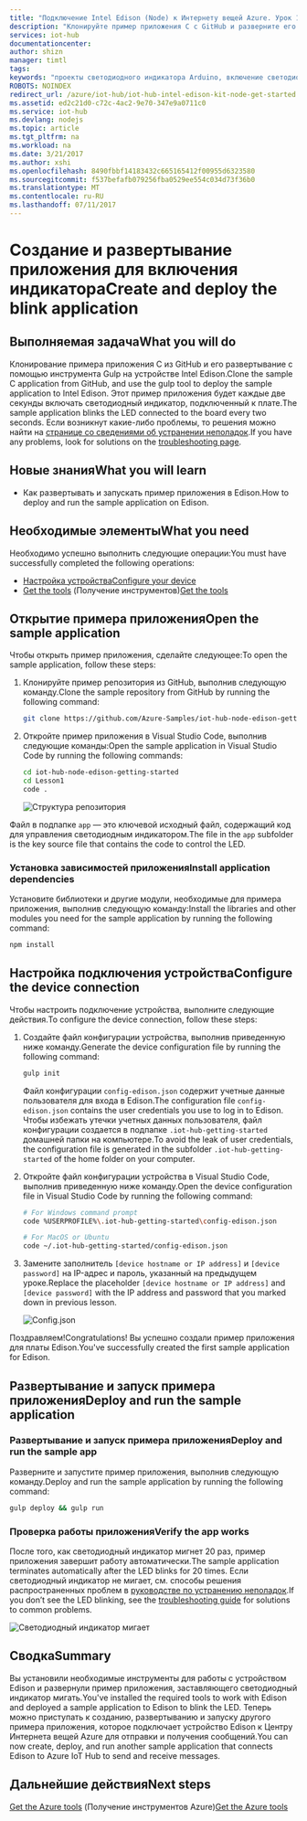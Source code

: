 ```yaml
---
title: "Подключение Intel Edison (Node) к Интернету вещей Azure. Урок 1. Развертывание приложения | Документация Майкрософт"
description: "Клонируйте пример приложения C c GitHub и разверните его с помощью инструмента Gulp на плате Intel Edison. Это приложение будет каждые две секунды включать и выключать светодиодный индикатор на компьютере."
services: iot-hub
documentationcenter: 
author: shizn
manager: timtl
tags: 
keywords: "проекты светодиодного индикатора Arduino, включение светодиодного индикатора Arduino, код включения индикатора Arduino, программа включения индикатора Arduino, пример включения индикатора Arduino"
ROBOTS: NOINDEX
redirect_url: /azure/iot-hub/iot-hub-intel-edison-kit-node-get-started
ms.assetid: ed2c21d0-c72c-4ac2-9e70-347e9a0711c0
ms.service: iot-hub
ms.devlang: nodejs
ms.topic: article
ms.tgt_pltfrm: na
ms.workload: na
ms.date: 3/21/2017
ms.author: xshi
ms.openlocfilehash: 8490fbbf14183432c665165412f00955d6323580
ms.sourcegitcommit: f537befafb079256fba0529ee554c034d73f36b0
ms.translationtype: MT
ms.contentlocale: ru-RU
ms.lasthandoff: 07/11/2017
---
```

# <a name="create-and-deploy-the-blink-application"></a><span data-ttu-id="e16ab-105">Создание и развертывание приложения для включения индикатора</span><span class="sxs-lookup"><span data-stu-id="e16ab-105">Create and deploy the blink application</span></span>
## <a name="what-you-will-do"></a><span data-ttu-id="e16ab-106">Выполняемая задача</span><span class="sxs-lookup"><span data-stu-id="e16ab-106">What you will do</span></span>
<span data-ttu-id="e16ab-107">Клонирование примера приложения C из GitHub и его развертывание с помощью инструмента Gulp на устройстве Intel Edison.</span><span class="sxs-lookup"><span data-stu-id="e16ab-107">Clone the sample C application from GitHub, and use the gulp tool to deploy the sample application to Intel Edison.</span></span> <span data-ttu-id="e16ab-108">Этот пример приложения будет каждые две секунды включать светодиодный индикатор, подключенный к плате.</span><span class="sxs-lookup"><span data-stu-id="e16ab-108">The sample application blinks the LED connected to the board every two seconds.</span></span> <span data-ttu-id="e16ab-109">Если возникнут какие-либо проблемы, то решения можно найти на [странице со сведениями об устранении неполадок][troubleshooting].</span><span class="sxs-lookup"><span data-stu-id="e16ab-109">If you have any problems, look for solutions on the [troubleshooting page][troubleshooting].</span></span>

## <a name="what-you-will-learn"></a><span data-ttu-id="e16ab-110">Новые знания</span><span class="sxs-lookup"><span data-stu-id="e16ab-110">What you will learn</span></span>
* <span data-ttu-id="e16ab-111">Как развертывать и запускать пример приложения в Edison.</span><span class="sxs-lookup"><span data-stu-id="e16ab-111">How to deploy and run the sample application on Edison.</span></span>

## <a name="what-you-need"></a><span data-ttu-id="e16ab-112">Необходимые элементы</span><span class="sxs-lookup"><span data-stu-id="e16ab-112">What you need</span></span>
<span data-ttu-id="e16ab-113">Необходимо успешно выполнить следующие операции:</span><span class="sxs-lookup"><span data-stu-id="e16ab-113">You must have successfully completed the following operations:</span></span>

* <span data-ttu-id="e16ab-114">[Настройка устройства][configure-your-device]</span><span class="sxs-lookup"><span data-stu-id="e16ab-114">[Configure your device][configure-your-device]</span></span>
* <span data-ttu-id="e16ab-115">[Get the tools][get-the-tools] (Получение инструментов)</span><span class="sxs-lookup"><span data-stu-id="e16ab-115">[Get the tools][get-the-tools]</span></span>

## <a name="open-the-sample-application"></a><span data-ttu-id="e16ab-116">Открытие примера приложения</span><span class="sxs-lookup"><span data-stu-id="e16ab-116">Open the sample application</span></span>
<span data-ttu-id="e16ab-117">Чтобы открыть пример приложения, сделайте следующее:</span><span class="sxs-lookup"><span data-stu-id="e16ab-117">To open the sample application, follow these steps:</span></span>

1. <span data-ttu-id="e16ab-118">Клонируйте пример репозитория из GitHub, выполнив следующую команду.</span><span class="sxs-lookup"><span data-stu-id="e16ab-118">Clone the sample repository from GitHub by running the following command:</span></span>

   ```bash
   git clone https://github.com/Azure-Samples/iot-hub-node-edison-getting-started.git
   ```
2. <span data-ttu-id="e16ab-119">Откройте пример приложения в Visual Studio Code, выполнив следующие команды:</span><span class="sxs-lookup"><span data-stu-id="e16ab-119">Open the sample application in Visual Studio Code by running the following commands:</span></span>

   ```bash
   cd iot-hub-node-edison-getting-started
   cd Lesson1
   code .
   ```

   ![Структура репозитория][repo-structure]

<span data-ttu-id="e16ab-121">Файл в подпапке `app` — это ключевой исходный файл, содержащий код для управления светодиодным индикатором.</span><span class="sxs-lookup"><span data-stu-id="e16ab-121">The file in the `app` subfolder is the key source file that contains the code to control the LED.</span></span>

### <a name="install-application-dependencies"></a><span data-ttu-id="e16ab-122">Установка зависимостей приложения</span><span class="sxs-lookup"><span data-stu-id="e16ab-122">Install application dependencies</span></span>
<span data-ttu-id="e16ab-123">Установите библиотеки и другие модули, необходимые для примера приложения, выполнив следующую команду:</span><span class="sxs-lookup"><span data-stu-id="e16ab-123">Install the libraries and other modules you need for the sample application by running the following command:</span></span>

```bash
npm install
```

## <a name="configure-the-device-connection"></a><span data-ttu-id="e16ab-124">Настройка подключения устройства</span><span class="sxs-lookup"><span data-stu-id="e16ab-124">Configure the device connection</span></span>
<span data-ttu-id="e16ab-125">Чтобы настроить подключение устройства, выполните следующие действия.</span><span class="sxs-lookup"><span data-stu-id="e16ab-125">To configure the device connection, follow these steps:</span></span>

1. <span data-ttu-id="e16ab-126">Создайте файл конфигурации устройства, выполнив приведенную ниже команду.</span><span class="sxs-lookup"><span data-stu-id="e16ab-126">Generate the device configuration file by running the following command:</span></span>

   ```bash
   gulp init
   ```

   <span data-ttu-id="e16ab-127">Файл конфигурации `config-edison.json` содержит учетные данные пользователя для входа в Edison.</span><span class="sxs-lookup"><span data-stu-id="e16ab-127">The configuration file `config-edison.json` contains the user credentials you use to log in to Edison.</span></span> <span data-ttu-id="e16ab-128">Чтобы избежать утечки учетных данных пользователя, файл конфигурации создается в подпапке `.iot-hub-getting-started` домашней папки на компьютере.</span><span class="sxs-lookup"><span data-stu-id="e16ab-128">To avoid the leak of user credentials, the configuration file is generated in the subfolder `.iot-hub-getting-started` of the home folder on your computer.</span></span>

2. <span data-ttu-id="e16ab-129">Откройте файл конфигурации устройства в Visual Studio Code, выполнив приведенную ниже команду.</span><span class="sxs-lookup"><span data-stu-id="e16ab-129">Open the device configuration file in Visual Studio Code by running the following command:</span></span>

   ```bash
   # For Windows command prompt
   code %USERPROFILE%\.iot-hub-getting-started\config-edison.json

   # For MacOS or Ubuntu
   code ~/.iot-hub-getting-started/config-edison.json
   ```

3. <span data-ttu-id="e16ab-130">Замените заполнитель `[device hostname or IP address]` и `[device password]` на IP-адрес и пароль, указанный на предыдущем уроке.</span><span class="sxs-lookup"><span data-stu-id="e16ab-130">Replace the placeholder `[device hostname or IP address]` and `[device password]` with the IP address and password that you marked down in previous lesson.</span></span>

   ![Config.json](media/iot-hub-intel-edison-lessons/lesson1/vscode-config-mac.png)

<span data-ttu-id="e16ab-132">Поздравляем!</span><span class="sxs-lookup"><span data-stu-id="e16ab-132">Congratulations!</span></span> <span data-ttu-id="e16ab-133">Вы успешно создали пример приложения для платы Edison.</span><span class="sxs-lookup"><span data-stu-id="e16ab-133">You've successfully created the first sample application for Edison.</span></span>

## <a name="deploy-and-run-the-sample-application"></a><span data-ttu-id="e16ab-134">Развертывание и запуск примера приложения</span><span class="sxs-lookup"><span data-stu-id="e16ab-134">Deploy and run the sample application</span></span>

### <a name="deploy-and-run-the-sample-app"></a><span data-ttu-id="e16ab-135">Развертывание и запуск примера приложения</span><span class="sxs-lookup"><span data-stu-id="e16ab-135">Deploy and run the sample app</span></span>
<span data-ttu-id="e16ab-136">Разверните и запустите пример приложения, выполнив следующую команду.</span><span class="sxs-lookup"><span data-stu-id="e16ab-136">Deploy and run the sample application by running the following command:</span></span>

```bash
gulp deploy && gulp run
```

### <a name="verify-the-app-works"></a><span data-ttu-id="e16ab-137">Проверка работы приложения</span><span class="sxs-lookup"><span data-stu-id="e16ab-137">Verify the app works</span></span>
<span data-ttu-id="e16ab-138">После того, как светодиодный индикатор мигнет 20 раз, пример приложения завершит работу автоматически.</span><span class="sxs-lookup"><span data-stu-id="e16ab-138">The sample application terminates automatically after the LED blinks for 20 times.</span></span> <span data-ttu-id="e16ab-139">Если светодиодный индикатор не мигает, см. способы решения распространенных проблем в [руководстве по устранению неполадок][troubleshooting].</span><span class="sxs-lookup"><span data-stu-id="e16ab-139">If you don’t see the LED blinking, see the [troubleshooting guide][troubleshooting] for solutions to common problems.</span></span>

![Светодиодный индикатор мигает][led-blinking]

## <a name="summary"></a><span data-ttu-id="e16ab-141">Сводка</span><span class="sxs-lookup"><span data-stu-id="e16ab-141">Summary</span></span>
<span data-ttu-id="e16ab-142">Вы установили необходимые инструменты для работы с устройством Edison и развернули пример приложения, заставляющего светодиодный индикатор мигать.</span><span class="sxs-lookup"><span data-stu-id="e16ab-142">You've installed the required tools to work with Edison and deployed a sample application to Edison to blink the LED.</span></span> <span data-ttu-id="e16ab-143">Теперь можно приступать к созданию, развертыванию и запуску другого примера приложения, которое подключает устройство Edison к Центру Интернета вещей Azure для отправки и получения сообщений.</span><span class="sxs-lookup"><span data-stu-id="e16ab-143">You can now create, deploy, and run another sample application that connects Edison to Azure IoT Hub to send and receive messages.</span></span>

## <a name="next-steps"></a><span data-ttu-id="e16ab-144">Дальнейшие действия</span><span class="sxs-lookup"><span data-stu-id="e16ab-144">Next steps</span></span>
<span data-ttu-id="e16ab-145">[Get the Azure tools][get-the-azure-tools] (Получение инструментов Azure)</span><span class="sxs-lookup"><span data-stu-id="e16ab-145">[Get the Azure tools][get-the-azure-tools]</span></span>

<!-- Images and links -->

[troubleshooting]: iot-hub-intel-edison-kit-node-troubleshooting.md
[Configure-your-device]: iot-hub-intel-edison-kit-node-lesson1-configure-your-device.md
[get-the-tools]: iot-hub-intel-edison-kit-node-lesson1-get-the-tools-win32.md
[repo-structure]: media/iot-hub-intel-edison-lessons/lesson1/repo_structure.png
[led-blinking]: media/iot-hub-intel-edison-lessons/lesson1/led_blinking.png
[get-the-azure-tools]: iot-hub-intel-edison-kit-node-lesson2-get-azure-tools-win32.md
